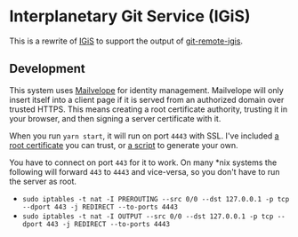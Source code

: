 # Interplanetary Git Service (IGiS)

This is a rewrite of [IGiS](//github.com/ipfs-shipyard/IGiS) to support the output of [git-remote-igis](//github.com/dhappy/git-remote-igis).

## Development

This system uses [Mailvelope](//mailvelope.com) for identity management. Mailvelope will only insert itself into a client page if it is served from an authorized domain over trusted HTTPS.
This means creating a root certificate authority, trusting it in your browser, and then signing a server certificate with it.

When you run `yarn start`, it will run on port `4443` with SSL. I've included [a root certificate](config/doh.pem) you can trust, or [a script](config/ca.sh) to generate your own.

You have to connect on port `443` for it to work. On many *nix systems the following will forward `443` to `4443` and vice-versa, so you don't have to run the server as root.

* `sudo iptables -t nat -I PREROUTING --src 0/0 --dst 127.0.0.1 -p tcp --dport 443 -j REDIRECT --to-ports 4443`
* `sudo iptables -t nat -I OUTPUT --src 0/0 --dst 127.0.0.1 -p tcp --dport 443 -j REDIRECT --to-ports 4443`
